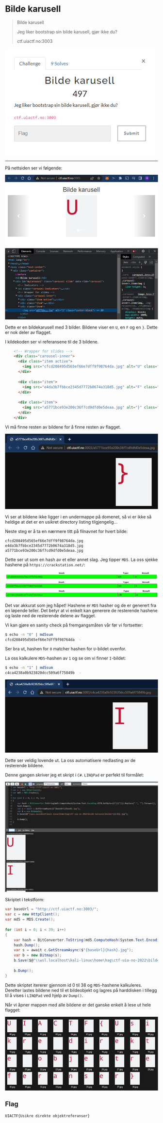 # Bilde karusell

> Bilde karusell
>
> Jeg liker bootstrap sin bilde karusell, gjør ikke du?
> 
> ctf.uiactf.no:3003

![](00.png)

---

På nettsiden ser vi følgende:

![](01.png)

Dette er en bildekarusell med 3 bilder. Bildene viser en `U`, en `F` og en `}`. Dette er nok deler av flagget.

I kildekoden ser vi referansene til de 3 bildene.

```html
    <!-- Wrapper for slides -->
    <div class="carousel-inner">
      <div class="item active">
        <img src="cfcd208495d565ef66e7dff9f98764da.jpg" alt="U" class="center-block">
      </div>

      <div class="item">
        <img src="e4da3b7fbbce2345d7772b0674a318d5.jpg" alt="F" class="center-block">
      </div>
    
      <div class="item">
        <img src="a5771bce93e200c36f7cd9dfd0e5deaa.jpg" alt="}" class="center-block">
      </div>
    </div>
```

Vi må finne resten av bildene for å finne resten av flagget.

![](02.png)

Vi ser at bildene ikke ligger i en undermappe på domenet, så vi er ikke så heldige at det er en usikret directory listing tilgjengelig...

Neste steg er å ta en nærmere titt på filnavnet for hvert bilde:

```
cfcd208495d565ef66e7dff9f98764da.jpg
e4da3b7fbbce2345d7772b0674a318d5.jpg
a5771bce93e200c36f7cd9dfd0e5deaa.jpg
```

Dette ser ut som en hash av et eller annet slag. Jeg tipper `MD5`. La oss sjekke hashene på `https://crackstation.net/`:

![](03.png)
![](04.png)
![](05.png)

Det var akkurat som jeg håpet! Hashene er `MD5` hasher og de er generert fra en løpende teller. Det betyr at vi enkelt kan generere de resterende hashene og laste ned de resterende delene av flagget.

Vi kan gjøre en sanity check på fremgangsmåten vår før vi fortsetter:

```bash
$ echo -n "0" | md5sum
cfcd208495d565ef66e7dff9f98764da  -
```

Ser bra ut, hashen for `0` matcher hashen for `U`-bildet ovenfor.

La oss kalkulere `MD5`-hashen av `1` og se om vi finner `I`-bildet:
```bash
$ echo -n "1" | md5sum
c4ca4238a0b923820dcc509a6f75849b  -
```

![](06.png)

Dette ser veldig lovende ut. La oss automatisere nedlasting av de resterende bildene.

Denne gangen skriver jeg et skript i `C#`. `LINQPad` er perfekt til formålet:

![](07.png)

Skriptet i tekstform:

```csharp
var baseUrl = "http://ctf.uiactf.no:3003/";
var c = new HttpClient();
var md5 = MD5.Create();

for (int i = 0; i < 39; i++)
{
	var hash = BitConverter.ToString(md5.ComputeHash(System.Text.Encoding.UTF8.GetBytes($"{i}"))).Replace("-", "").ToLower();
	hash.Dump();
	var s = await c.GetStreamAsync($"{baseUrl}{hash}.jpg");
	var b = new Bitmap(s);
	b.Save($@"\\wsl.localhost\kali-linux\home\hag\ctf-uia-no-2022\bilde-karusell\bilder\{i:D2}.jpg");
	
	b.Dump();
}
```

Dette skriptet itererer gjennom id 0 til 38 og `MD5`-hashene kalkuleres. Deretter lastes bildene ned til et bildeobjekt og lagres på harddisken i tillegg til å vises i `LINQPad` ved hjelp av `Dump()`.

Når vi åpner mappen med alle bildene er det ganske enkelt å lese ut hele flagget:

![](08.png)


## Flag
`UIACTF{Usikre direkte objektreferanser}`
